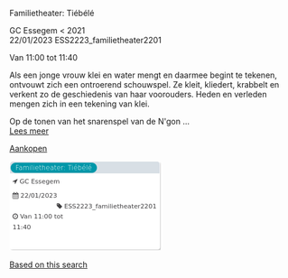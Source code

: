 Familietheater: Tiébélé

GC Essegem < 2021  
22/01/2023 ESS2223\_familietheater2201  

Van 11:00 tot 11:40

  

  

Als een jonge vrouw klei en water mengt en daarmee begint te tekenen, ontvouwt zich een ontroerend schouwspel. Ze kleit, kliedert, krabbelt en verkent zo de geschiedenis van haar voorouders. Heden en verleden mengen zich in een tekening van klei.  
  
Op de tonen van het snarenspel van de N'gon ...  
[Lees meer](https://tickets.vgc.be/activity/subscribe/ESS2223_familietheater2201)

[Aankopen](https://tickets.vgc.be/ticketingActivity/subscribe/ESS2223_familietheater2201)

![](80055.png)

[Based on this search](https://tickets.vgc.be/activity/index?&vrijeplaatsen=1&Age%5B%5D=4%2C6&entity=109)